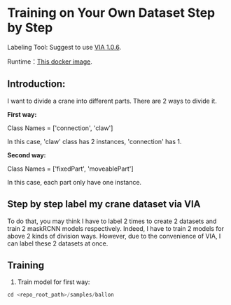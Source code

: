 # Training on Your Own Dataset Step by Step
Labeling Tool: Suggest to use [VIA 1.0.6](http://www.robots.ox.ac.uk/~vgg/software/via/via-1.0.6.html).

Runtime：[This docker image](https://hub.docker.com/r/waleedka/modern-deep-learning/).
## Introduction: 
I want to divide a crane into different parts. There are 2 ways to divide it. 

**First way:**

Class Names = ['connection', 'claw']

In this case, 'claw' class has 2 instances, 'connection' has 1.

**Second way:**

Class Names = ['fixedPart', 'moveablePart']

In this case, each part only have one instance.


## Step by step label my crane dataset via VIA
To do that, you may think I have to label 2 times to create 2 datasets and train 2 maskRCNN models respectively. Indeed, I have to train 2 models for above 2 kinds of division ways. However, due to the convenience of VIA, I can label these 2 datasets at once.


## Training
1. Train model for first way: 
```c
cd <repo_root_path>/samples/ballon
```
